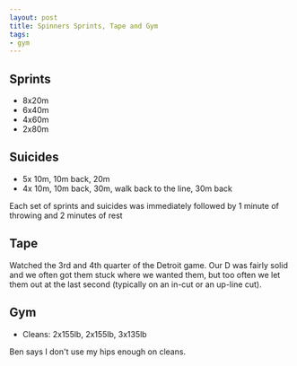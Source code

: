 ```yaml
---
layout: post
title: Spinners Sprints, Tape and Gym
tags:
- gym
---
```


## Sprints

- 8x20m
- 6x40m
- 4x60m
- 2x80m

## Suicides

- 5x 10m, 10m back, 20m
- 4x 10m, 10m back, 30m, walk back to the line, 30m back

Each set of sprints and suicides was immediately followed by 1 minute of throwing and 2 minutes of rest

## Tape

Watched the 3rd and 4th quarter of the Detroit game. Our D was fairly solid and we often got them stuck where we wanted them, but too often we let them out at the last second (typically on an in-cut or an up-line cut).

## Gym

- Cleans: 2x155lb, 2x155lb, 3x135lb

Ben says I don't use my hips enough on cleans.
